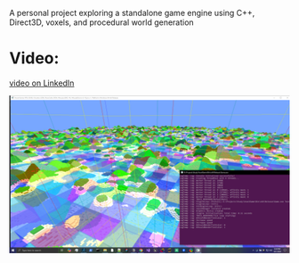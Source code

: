 
A personal project exploring a standalone game engine using C++, Direct3D, voxels, and procedural world generation

# Video:
[video on LinkedIn](https://www.linkedin.com/feed/update/urn:li:activity:7228283928715968512/)

![Chunks Debug Visualizer](images/Chunks.png)
